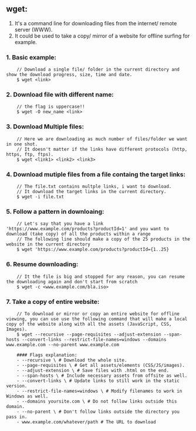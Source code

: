 ## wget:
1) It's a command line for downloading files from the internet/ remote server (WWW).
2) It could be used to take a copy/ mirror of a website for offline surfing for example.

### 1. Basic example:
```shell
    // Download a single file/ folder in the current directory and show the download progress, size, time and date.
    $ wget <link>
```

### 2. Download file with different name:
```shell
    // the flag is uppercase!!
    $ wget -O new_name <link>
```

### 3. Download Multiple files:
```shell
    // Here we are downloading as much number of files/folder we want in one shot.
    // It doesn't matter if the links have different protocols (http, https, ftp, ftps).
    $ wget <link1> <link2> <link3>
```

### 4. Download mutiple files from a file containg the target links:
```shell
    // The file.txt contains multple links, i want to download.
    // It download the target links in the current directory.
    $ wget -i file.txt
```

### 5. Follow a pattern in downloaing:
```shell
    // Let's say that you have a link 'https://www.example.com/products?productId=1' and you want to download (take copy) of all the products within a range
    // The following line should make a copy of the 25 products in the website in the current directory
    $ wget 'https://www.example.com/products?productId={1..25}
```

### 6. Resume downloading:
```shell
    // It the file is big and stopped for any reason, you can resume the downloading again and don't start from scratch
    $ wget -c <www.example.com/bla.iso>
```

### 7. Take a copy of entire website:
```shell
    // To download or mirror or copy an entire website for offline viewing, you can use use the following command that will make a local copy of the website along with all the assets (JavaScript, CSS, Images).
    $ wget --recursive --page-requisites --adjust-extension --span-hosts --convert-links --restrict-file-names=windows --domains www.example.com --no-parent www.example.com

    #### Flags explanation:
    - --recursive \ # Download the whole site.
    - --page-requisites \ # Get all assets/elements (CSS/JS/images).
    - --adjust-extension \ # Save files with .html on the end.
    - --span-hosts \ # Include necessary assets from offsite as well.
    - --convert-links \ # Update links to still work in the static version.
    - --restrict-file-names=windows \ # Modify filenames to work in Windows as well.
    - --domains yoursite.com \ # Do not follow links outside this domain.
    - --no-parent \ # Don't follow links outside the directory you pass in.
    - www.example.com/whatever/path # The URL to download
```